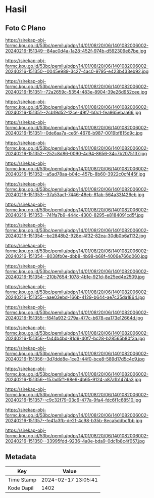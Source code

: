 # Hasil

## Foto C Plano

https://sirekap-obj-formc.kpu.go.id/53bc/pemilu/pdpr/14/01/08/20/06/1401082006002-20240216-151349--84ac0d4a-1a28-452f-974b-d592309e87be.jpg

https://sirekap-obj-formc.kpu.go.id/53bc/pemilu/pdpr/14/01/08/20/06/1401082006002-20240216-151350--0045e989-3c27-4ac0-9795-e423b433eb92.jpg

https://sirekap-obj-formc.kpu.go.id/53bc/pemilu/pdpr/14/01/08/20/06/1401082006002-20240216-151351--72a2659c-5354-483e-8904-39e26d952cee.jpg

https://sirekap-obj-formc.kpu.go.id/53bc/pemilu/pdpr/14/01/08/20/06/1401082006002-20240216-151351--2cb19d52-12ce-49f7-b0c1-fea965ebaa66.jpg

https://sirekap-obj-formc.kpu.go.id/53bc/pemilu/pdpr/14/01/08/20/06/1401082006002-20240216-151351--0de6aa7a-ce6f-4676-b987-0019bf815d9c.jpg

https://sirekap-obj-formc.kpu.go.id/53bc/pemilu/pdpr/14/01/08/20/06/1401082006002-20240216-151352--252c8d86-0090-4c94-8656-34c7b2075137.jpg

https://sirekap-obj-formc.kpu.go.id/53bc/pemilu/pdpr/14/01/08/20/06/1401082006002-20240216-151352--a5ad78aa-b04c-457b-8b60-3922c0cf445f.jpg

https://sirekap-obj-formc.kpu.go.id/53bc/pemilu/pdpr/14/01/08/20/06/1401082006002-20240216-151353--37a53ac1-7446-48eb-81ab-564a33f426eb.jpg

https://sirekap-obj-formc.kpu.go.id/53bc/pemilu/pdpr/14/01/08/20/06/1401082006002-20240216-151353--741fa7b9-444c-4300-8295-e8184091cd5f.jpg

https://sirekap-obj-formc.kpu.go.id/53bc/pemilu/pdpr/14/01/08/20/06/1401082006002-20240216-151354--bc2848b2-928e-4f32-82ea-30db0b6a1132.jpg

https://sirekap-obj-formc.kpu.go.id/53bc/pemilu/pdpr/14/01/08/20/06/1401082006002-20240216-151354--8038fb0e-dbb8-4b98-b68f-4006e766d060.jpg

https://sirekap-obj-formc.kpu.go.id/53bc/pemilu/pdpr/14/01/08/20/06/1401082006002-20240216-151354--210b7654-1078-4b1e-921d-8e25ed4e2509.jpg

https://sirekap-obj-formc.kpu.go.id/53bc/pemilu/pdpr/14/01/08/20/06/1401082006002-20240216-151355--aae03ebd-166b-4129-b644-ae7c35da1864.jpg

https://sirekap-obj-formc.kpu.go.id/53bc/pemilu/pdpr/14/01/08/20/06/1401082006002-20240216-151355--f841a932-279a-477c-b678-ea173e12664d.jpg

https://sirekap-obj-formc.kpu.go.id/53bc/pemilu/pdpr/14/01/08/20/06/1401082006002-20240216-151356--fa44b4bd-81d9-40f7-bc28-b28565b80f3a.jpg

https://sirekap-obj-formc.kpu.go.id/53bc/pemilu/pdpr/14/01/08/20/06/1401082006002-20240216-151356--3d7ddd8e-1ce3-44f0-bce8-589d17d5c4c9.jpg

https://sirekap-obj-formc.kpu.go.id/53bc/pemilu/pdpr/14/01/08/20/06/1401082006002-20240216-151356--157ad5f1-98e9-4b65-9124-a87a1b1474a3.jpg

https://sirekap-obj-formc.kpu.go.id/53bc/pemilu/pdpr/14/01/08/20/06/1401082006002-20240216-151357--c9c32f79-03c6-477a-9fa4-fdc6f1c68510.jpg

https://sirekap-obj-formc.kpu.go.id/53bc/pemilu/pdpr/14/01/08/20/06/1401082006002-20240216-151357--fe41a3fb-de2f-4c98-b35b-8eca5ddbcfbb.jpg

https://sirekap-obj-formc.kpu.go.id/53bc/pemilu/pdpr/14/01/08/20/06/1401082006002-20240216-151350--33995fdd-9236-4a0e-bda9-0dc1b8c4f057.jpg


## Metadata

| Key        | Value               |
| ---------- | ------------------- |
| Time Stamp | 2024-02-17 13:05:41 |
| Kode Dapil | 1402                |



